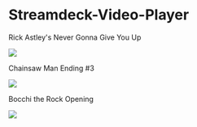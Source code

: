 # Streamdeck-Video-Player

Rick Astley's Never Gonna Give You Up

![](https://thumbs.gfycat.com/CautiousFantasticBergerpicard-size_restricted.gif)

Chainsaw Man Ending #3

![](https://thumbs.gfycat.com/EuphoricImperfectBettong-size_restricted.gif)

Bocchi the Rock Opening

![](https://thumbs.gfycat.com/QualifiedSnoopyBufeo-size_restricted.gif)
